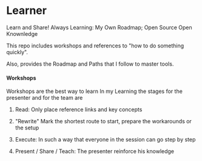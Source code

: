 # Learner

Learn and Share! Always Learning: My Own Roadmap; Open Source Open Knownledge

This repo includes workshops and references to "how to do something quickly".

Also, provides the Roadmap and Paths that I follow to master tools.

#### Workshops

Workshops are the best way to learn
In my Learning
the stages for the presenter and for the team are

1. Read:
   Only place reference links and key concepts

2. "Rewrite"
   Mark the shortest route to start, prepare the workarounds or the setup

3. Execute:
   In such a way that everyone in the session can go step by step

4. Present / Share / Teach:
   The presenter reinforce his knowledge
